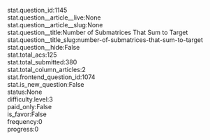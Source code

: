 stat.question_id:1145  
stat.question__article__live:None  
stat.question__article__slug:None  
stat.question__title:Number of Submatrices That Sum to Target  
stat.question__title_slug:number-of-submatrices-that-sum-to-target  
stat.question__hide:False  
stat.total_acs:125  
stat.total_submitted:380  
stat.total_column_articles:2  
stat.frontend_question_id:1074  
stat.is_new_question:False  
status:None  
difficulty.level:3  
paid_only:False  
is_favor:False  
frequency:0  
progress:0  
